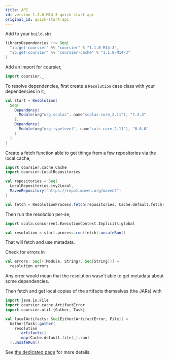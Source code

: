 ```yaml
---
title: API
id: version-1.1.0-M14-3-quick-start-api
original_id: quick-start-api
---
```


Add to your `build.sbt`

```scala
libraryDependencies ++= Seq(
  "io.get-coursier" %% "coursier" % "1.1.0-M14-3",
  "io.get-coursier" %% "coursier-cache" % "1.1.0-M14-3"
)
```

Add an import for coursier,

```scala
import coursier._
```

To resolve dependencies, first create a `Resolution` case class with your dependencies in it,

```scala
val start = Resolution(
  Seq(
    Dependency(
      Module(org"org.scalaz", name"scalaz-core_2.11"), "7.2.3"
    ),
    Dependency(
      Module(org"org.typelevel", name"cats-core_2.11"), "0.6.0"
    )
  )
)
```

Create a fetch function able to get things from a few repositories via the local cache,

```scala
import coursier.cache.Cache
import coursier.LocalRepositories

val repositories = Seq(
  LocalRepositories.ivy2Local,
  MavenRepository("https://repo1.maven.org/maven2")
)

val fetch = ResolutionProcess.fetch(repositories, Cache.default.fetch)
```

Then run the resolution per-se,

```scala
import scala.concurrent.ExecutionContext.Implicits.global

val resolution = start.process.run(fetch).unsafeRun()
```

That will fetch and use metadata.

Check for errors in

```scala
val errors: Seq[((Module, String), Seq[String])] =
  resolution.errors
```

Any error would mean that the resolution wasn't able to get metadata about some dependencies.

Then fetch and get local copies of the artifacts themselves (the JARs) with

```scala
import java.io.File
import coursier.cache.ArtifactError
import coursier.util.{Gather, Task}

val localArtifacts: Seq[Either[ArtifactError, File]] =
  Gather[Task].gather(
    resolution
      .artifacts()
      .map(Cache.default.file(_).run)
  ).unsafeRun()
```

See [the dedicated page](api.md) for more details.

